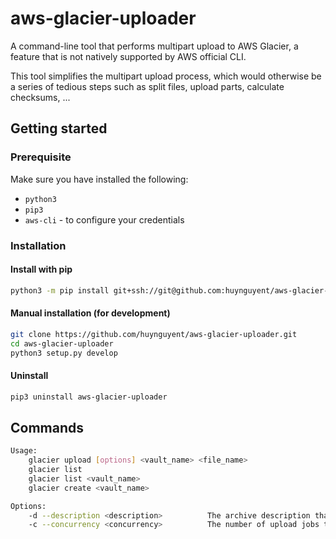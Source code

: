 # aws-glacier-uploader
A command-line tool that performs multipart upload to AWS Glacier, a feature that is not natively supported by AWS official CLI.

This tool simplifies the multipart upload process, which would otherwise be a series of tedious  steps such as split files, upload parts, calculate checksums, ...


## Getting started
### Prerequisite
Make sure you have installed the following:
* `python3`
* `pip3`
* `aws-cli` - to configure your credentials

### Installation
#### Install with pip
```bash
python3 -m pip install git+ssh://git@github.com:huynguyent/aws-glacier-uploader.git
```

#### Manual installation (for development)
```bash
git clone https://github.com/huynguyent/aws-glacier-uploader.git
cd aws-glacier-uploader
python3 setup.py develop
```

#### Uninstall
```bash
pip3 uninstall aws-glacier-uploader
```


## Commands

```bash
Usage:
    glacier upload [options] <vault_name> <file_name>
    glacier list
    glacier list <vault_name>
    glacier create <vault_name>

Options:
    -d --description <description>          The archive description that you are uploading
    -c --concurrency <concurrency>          The number of upload jobs to run in parallel [default: 10]
```
